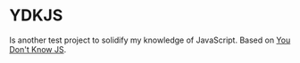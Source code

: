 # YDKJS

Is another test project to solidify my knowledge of JavaScript. Based on [You Don't Know JS](https://github.com/getify/You-Dont-Know-JS).